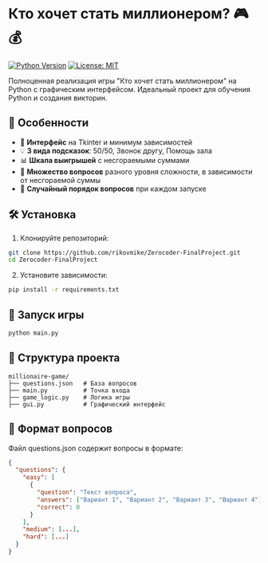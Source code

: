 # Кто хочет стать миллионером? 🎮💰

[![Python Version](https://img.shields.io/badge/python-3.10+-blue.svg)](https://www.python.org/downloads/)
[![License: MIT](https://img.shields.io/badge/License-MIT-yellow.svg)](https://opensource.org/licenses/MIT)

Полноценная реализация игры "Кто хочет стать миллионером" на Python с графическим интерфейсом. Идеальный проект для обучения Python и создания викторин.

## 🌟 Особенности

- 🎨 **Интерфейс** на Tkinter и минимум зависимостей
- 💡 **3 вида подсказок**: 50/50, Звонок другу, Помощь зала
- 📊 **Шкала выигрышей** с несгораемыми суммами
- 📝 **Множество вопросов** разного уровня сложности, в зависимости от несгораемой суммы
- 🔄 **Случайный порядок вопросов** при каждом запуске

## 🛠 Установка

1. Клонируйте репозиторий:
```bash
git clone https://github.com/rikovmike/Zerocoder-FinalProject.git
cd Zerocoder-FinalProject
```

2. Установите зависимости:
```bash
pip install -r requirements.txt
```


## 🚀 Запуск игры
```bash
python main.py
```

## 📂 Структура проекта
```text
millionaire-game/
├── questions.json   # База вопросов
├── main.py          # Точка входа
├── game_logic.py    # Логика игры
├── gui.py           # Графический интерфейс
```

## 💾 Формат вопросов

Файл questions.json содержит вопросы в формате:

```json
{
  "questions": {
    "easy": [
      {
        "question": "Текст вопроса",
        "answers": ["Вариант 1", "Вариант 2", "Вариант 3", "Вариант 4"],
        "correct": 0
      }
    ],
    "medium": [...],
    "hard": [...]
  }
}
```